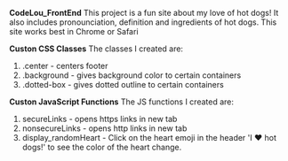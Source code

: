 **CodeLou_FrontEnd**
This project is a fun site about my love of hot dogs! It also includes pronounciation, definition and ingredients of hot dogs.
This site works best in Chrome or Safari

**Custon CSS Classes**
The classes I created are:
1. .center - centers footer
2. .background - gives background color to certain containers
3. .dotted-box - gives dotted outline to certain containers

**Custon JavaScript Functions**
The JS functions I created are:
1. secureLinks - opens https links in new tab
2. nonsecureLinks - opens http links in new tab
3. display_randomHeart - Click on the heart emoji in the header 'I ❤️ hot dogs!' to see the color of the heart change.
